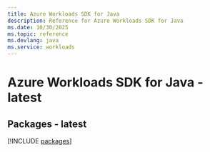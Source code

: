 ```yaml
---
title: Azure Workloads SDK for Java
description: Reference for Azure Workloads SDK for Java
ms.date: 10/30/2025
ms.topic: reference
ms.devlang: java
ms.service: workloads
---
```

# Azure Workloads SDK for Java - latest
## Packages - latest
[!INCLUDE [packages](workloads-index.md)]